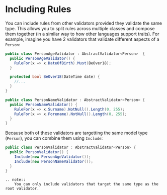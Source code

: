 # Including Rules

You can include rules from other validators provided they validate the same type. This allows you to split rules across multiple classes and compose them together (in a similar way to how other languages support traits). For example, imagine you have 2 validators that validate different aspects of a `Person`:

```csharp
public class PersonAgeValidator : AbstractValidator<Person>  {
  public PersonAgeValidator() {
    RuleFor(x => x.DateOfBirth).Must(BeOver18);
  }

  protected bool BeOver18(DateTime date) {
    //...
  }
}

public class PersonNameValidator : AbstractValidator<Person> {
  public PersonNameValidator() {
    RuleFor(x => x.Surname).NotNull().Length(0, 255);
    RuleFor(x => x.Forename).NotNull().Length(0, 255);
  }
}
```

Because both of these validators are targetting the same model type (`Person`), you can combine them using `Include`:

```csharp
public class PersonValidator : AbstractValidator<Person> {
  public PersonValidator() {
    Include(new PersonAgeValidator());
    Include(new PersonNameValidator());
  }
}
```

```eval_rst
.. note::
    You can only include validators that target the same type as the root validator.
```
